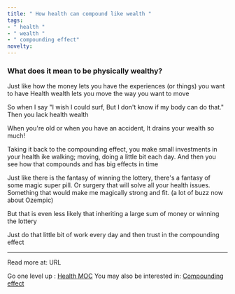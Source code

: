 ```yaml
---
title: " How health can compound like wealth "
tags:
- " health "
- " wealth "
- " compounding effect"
novelty:
---
```


### What does it mean to be physically wealthy?

Just like how the money lets you have the experiences (or things) you want to have
Health wealth lets you move the way you want to move

So when I say "I wish I could surf, But I don't know if my body can do that." Then you lack health wealth

When you're old or when you have an accident, It drains your wealth so much!

Taking it back to the compounding effect, you make small investments in your health ike walking; moving, doing a little bit each day. And then you see how that compounds and has big effects in time

Just like there is the fantasy of winning the lottery, there's a fantasy of some magic super pill. Or surgery that will solve all your health issues. Something that would make me magically strong and fit. (a lot of buzz now about Ozempic)

But that is even less likely that inheriting a large sum of money or winning the lottery

Just do that little bit of work every day and then trust in the compounding effect

----

Read more at: URL

Go one level up : [Health MOC](Maps/Health%20MOC.md)
You may also be interested in: [Compounding effect](Notes/Compounding%20effect.md)